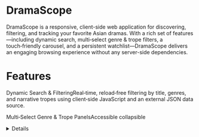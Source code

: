 # DramaScope

DramaScope is a responsive, client-side web application for discovering, filtering, and tracking your favorite Asian dramas. With a rich set of features—including dynamic search, multi‑select genre & trope filters, a touch‑friendly carousel, and a persistent watchlist—DramaScope delivers an engaging browsing experience without any server-side dependencies.

# Features

Dynamic Search & FilteringReal‑time, reload‑free filtering by title, genres, and narrative tropes using client‑side JavaScript and an external JSON data source.

Multi‑Select Genre & Trope PanelsAccessible collapsible <details> panels that let users select multiple genres and tropes simultaneously, applying AND‑logic to refine results.

Touch‑Friendly CarouselA single‑row, horizontally scrollable featured carousel with CSS scroll-snap; hover or tap on a poster to reveal its release year.

Persistent WatchlistAdd or remove dramas from a personal watchlist stored in localStorage, preserving user selections across sessions.

Responsive DesignBuilt with CSS Grid and Flexbox to ensure seamless layouts on mobile, tablet, and desktop viewports.

# Technologies Used

Frontend: HTML5, CSS3 (Flexbox, Grid, CSS Scroll Snap), JavaScript (ES6+)

Data: asset.json for drama metadata (titles, posters, genres, tropes, descriptions)

Storage: Browser localStorage for watchlist persistence

Deployment: GitHub Pages (served from the /docs directory)

# Prerequisites

A modern web browser (Chrome, Firefox, Safari, Edge)

(Optional) A simple HTTP server for local testing, such as Python’s built‑in server:

# Python 3
python3 -m http.server 8000

Installation & Setup

Clone the repository

git clone https://github.com/your-username/DramaScope.git
cd DramaScope/docs

Serve locally (if you want to test before deploying):

# From inside the docs/ folder
python3 -m http.server 8000

Then open http://localhost:8000/index.html in your browser.

Deploy to GitHub Pages

Ensure your index.html, drama.html, watchlist.html, asset.json, images/, and script/ folders all live under the docs/ directory.

Push to main (or master)—GitHub Pages will automatically publish at:https://your-username.github.io/DramaScope/

# Usage

Home Page CarouselSwipe or scroll horizontally through featured dramas. Hover or tap on a poster to reveal the release year.

Discover DramasNavigate to drama.html:

Search: Type in the search bar to filter by title.

Genres & Tropes: Expand the panels, select multiple checkboxes, and watch the results update instantly.

# Manage Watchlist

In the drama cards, click “Add to Watchlist” to save a drama.

View watchlist.html to see saved dramas; click “Remove” to delete from your list.

# Contributing

Contributions are welcome! To propose changes:

Fork the repository.

Create a feature branch (git checkout -b feature/YourFeature).

Make your changes and commit (git commit -m "Add Awesome Feature").

Push to your branch (git push origin feature/YourFeature).

Open a Pull Request against the main branch.

Please follow the project’s Code of Conduct and ensure your code is well-documented and tested.

